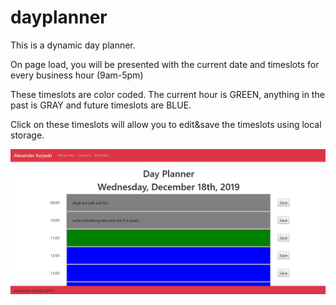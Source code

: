 # dayplanner
This is a dynamic day planner.

On page load, you will be presented with the current date and timeslots for every business hour (9am-5pm)

These timeslots are color coded. The current hour is GREEN, anything in the past is GRAY and future timeslots are BLUE.

Click on these timeslots will allow you to edit&save the timeslots using local storage.

![Screenshot of the application](dayplanner.PNG)